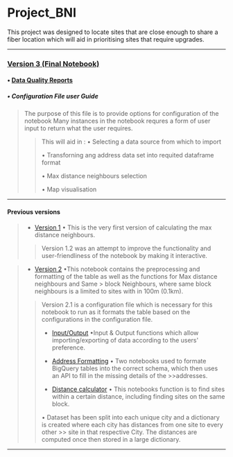 # Project_BNI

This project was designed to locate sites that are close enough to share a fiber location which will aid in prioritising sites that require upgrades.
_________________________________________________________________________________________________________________________________________

### [Version 3 (Final Notebook)](https://gitlab.com/ShezBasha/project_bni/tree/master/Version%203)

#### • [Data Quality Reports](https://gitlab.com/ShezBasha/project_bni/tree/master/Data%20Quality%20Reports)

##### • Configuration File user Guide 
> The purpose of this file is to provide options for configuration of the notebook Many instances in the notebook requres a form of user input to return what the user requires.
>> This will aid in :
>> • Selecting a data source from which to import
>>
>> • Transforning ang address data set into requited dataframe format
>>
>> • Max distance neighbours selection
>>
>> • Map visualisation 

____________________________________________________________________________________________________________________________________

#### Previous versions  
>* [Version 1](https://gitlab.com/ShezBasha/project_bni/tree/master/Version%201)
> • This is the very first version of calculating the max distance neighbours.
>
>>  Version 1.2 was an attempt to improve the functionality and user-friendliness of the notebook by making it interactive.

>* [Version 2](https://gitlab.com/ShezBasha/project_bni/tree/master/Version%202)
> •This notebook contains the preprocessing and formatting of the table as well as the functions for Max distance neighbours and Same   > block Neighbours, where same block neighbours is a limited to sites with in 100m (0.1km).
>
>> Version 2.1 is a configuration file which is necessary for this notebook to run as it formats the table based on the configurations in the configuration file.
>>* [Input/Output](https://gitlab.com/ShezBasha/project_bni/blob/master/Version%202/input_output.ipynb)
>>•Input & Output functions which allow importing/exporting of data according to the users' preference.
>>  
>>* [Address Formatting](https://gitlab.com/ShezBasha/project_bni/blob/master/Version%202/Address_formatting_Table_1.ipynb)
>>• Two notebooks used to formate BigQuery tables into the correct schema, which then uses an API to fill in the missing details of the >>addresses.
>>
>>* [Distance calculator](https://gitlab.com/ShezBasha/project_bni/blob/master/Version%202/Format_and_Neighbours_version_2.ipynb)
>>• This notebooks function is to find sites within a certain distance, including finding sites on the same block.
>>
>> • Dataset has been split into each unique city and a dictionary is created where each city has distances from one site to every other >>   site in that respective City. The distances are computed once then stored in a large dictionary.

__________________________________________________________________________________________________________________________________________






